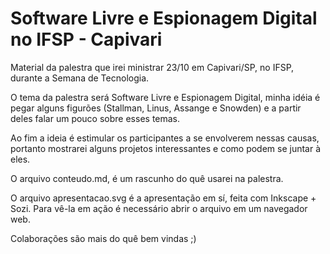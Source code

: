 Software Livre e Espionagem Digital no IFSP - Capivari
============================================

Material da palestra que irei ministrar 23/10 em Capivari/SP, no IFSP, durante a Semana de Tecnologia.

O tema da palestra será Software Livre e Espionagem Digital, minha idéia é pegar alguns figurões  (Stallman, Linus, Assange e Snowden) e a partir deles falar um pouco sobre esses temas.

Ao fim a ideia é estimular os participantes a se envolverem nessas causas, portanto mostrarei alguns projetos interessantes e como podem se juntar à eles.

O arquivo conteudo.md, é um rascunho do quê usarei na palestra. 

O arquivo apresentacao.svg é a apresentação em sí, feita com Inkscape + Sozi. Para vê-la em ação é necessário abrir o arquivo em um navegador web.

Colaborações são mais do quê bem vindas ;)
